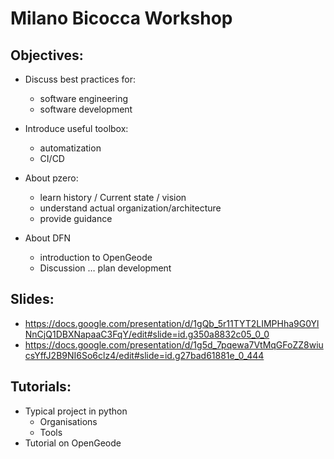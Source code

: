 # Milano Bicocca Workshop

## Objectives:
* Discuss best practices for:
  * software engineering
  * software development

* Introduce useful toolbox:
  * automatization
  * CI/CD

* About pzero:
  * learn history / Current state / vision
  * understand actual organization/architecture
  * provide guidance

* About DFN
  * introduction to OpenGeode
  * Discussion … plan development

## Slides:
* https://docs.google.com/presentation/d/1gQb_5r11TYT2LIMPHha9G0YlNnCjQ1DBXNapaaC3FqY/edit#slide=id.g350a8832c05_0_0
* https://docs.google.com/presentation/d/1g5d_7pqewa7VtMqGFoZZ8wiucsYffJ2B9NI6So6clz4/edit#slide=id.g27bad61881e_0_444

## Tutorials: 
* Typical project in python
  * Organisations
  * Tools
* Tutorial on OpenGeode